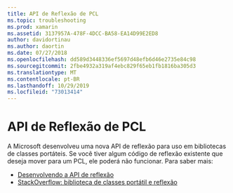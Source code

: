 ```yaml
---
title: API de Reflexão de PCL
ms.topic: troubleshooting
ms.prod: xamarin
ms.assetid: 3137957A-478F-4DCC-BA58-EA14D99E2ED8
author: davidortinau
ms.author: daortin
ms.date: 07/27/2018
ms.openlocfilehash: dd589d3448336ef5697d48efb6d46e2735e84c98
ms.sourcegitcommit: 2fbe4932a319af4ebc829f65eb1fb1816ba305d3
ms.translationtype: MT
ms.contentlocale: pt-BR
ms.lasthandoff: 10/29/2019
ms.locfileid: "73013414"
---
```

# <a name="pcl-reflection-api"></a>API de Reflexão de PCL

A Microsoft desenvolveu uma nova API de reflexão para uso em bibliotecas de classes portáteis. Se você tiver algum código de reflexão existente que deseja mover para um PCL, ele poderá não funcionar. Para saber mais:

- [Desenvolvendo a API de reflexão](https://devblogs.microsoft.com/dotnet/evolving-the-reflection-api/)
- [StackOverflow: biblioteca de classes portátil e reflexão](https://stackoverflow.com/questions/14061291/portable-class-library-and-reflection)
